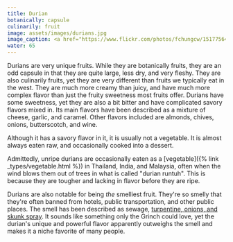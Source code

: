 ```yaml
---
title: Durian
botanically: capsule
culinarily: fruit
image: assets/images/durians.jpg
image_caption: <a href="https://www.flickr.com/photos/fchungcw/15177564022">Photo by Francis Chung</a> under <a href="https://creativecommons.org/licenses/by/2.0/">CC BY 2.0</a>
water: 65
---
```

Durians are very unique fruits. While they are botanically fruits, they are an odd capsule in that they are quite large, less dry, and very fleshy. They are also culinarily fruits, yet they are very different than fruits we typically eat in the west. They are much more creamy than juicy, and have much more complex flavor than just the fruity sweetness most fruits offer. Durians have some sweetness, yet they are also a bit bitter and have complicated savory flavors mixed in. Its main flavors have been described as a mixture of cheese, garlic, and caramel. Other flavors included are almonds, chives, onions, butterscotch, and wine.

Although it has a savory flavor in it, it is usually not a vegetable. It is almost always eaten raw, and occasionally cooked into a dessert.

Admittedly, unripe durians are occasionally eaten as a [vegetable]({% link _types/vegetable.html %}) in Thailand, India, and Malaysia, often when the wind blows them out of trees in what is called "<span lang="ms">durian runtuh</span>". This is because they are tougher and lacking in flavor before they are ripe.

Durians are also notable for being *the* smelliest fruit. They're so smelly that they're often banned from hotels, public transportation, and other public places. The smell has been described as sewage, [turpentine, onions, and skunk spray](https://www.smithsonianmag.com/science-nature/why-does-the-durian-fruit-smell-so-terrible-149205532/). It sounds like something only the Grinch could love, yet the durian's unique and powerful flavor apparently outweighs the smell and makes it a niche favorite of many people.